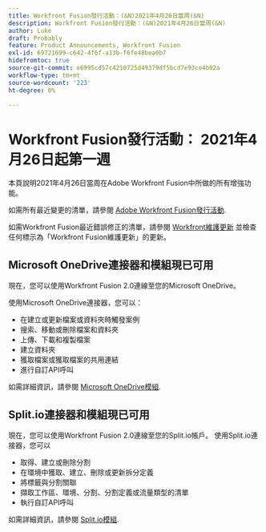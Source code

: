 ```yaml
---
title: Workfront Fusion發行活動：(&N)2021年4月26日當周(&N)
description: Workfront Fusion發行活動：(&N)2021年4月26日當周(&N)
author: Luke
draft: Probably
feature: Product Announcements, Workfront Fusion
exl-id: 69721699-c642-4f6f-a13b-f6fe48bea0b7
hidefromtoc: true
source-git-commit: e6995cd57c4210725d49379df5bcd7e93ce4b02a
workflow-type: tm+mt
source-wordcount: '223'
ht-degree: 0%

---
```


# Workfront Fusion發行活動： 2021年4月26日起第一週

本頁說明2021年4月26日當周在Adobe Workfront Fusion中所做的所有增強功能。

如需所有最近變更的清單，請參閱 [Adobe Workfront Fusion發行活動](../../../product-announcements/product-releases/fusion-release-activity/fusion-release-activity.md).

如需Workfront Fusion最近錯誤修正的清單，請參閱 [Workfront維護更新](https://experienceleague.adobe.com/docs/workfront-known-issues/releases/current-updates.html) 並檢查任何標示為「Workfront Fusion維護更新」的更新。

## Microsoft OneDrive連接器和模組現已可用

現在，您可以使用Workfront Fusion 2.0連線至您的Microsoft OneDrive。

使用Microsoft OneDrive連接器，您可以：

* 在建立或更新檔案或資料夾時觸發案例
* 搜索、移動或刪除檔案和資料夾
* 上傳、下載和複製檔案
* 建立資料夾
* 獲取檔案或獲取檔案的共用連結
* 進行自訂API呼叫

如需詳細資訊，請參閱 [Microsoft OneDrive模組](../../../workfront-fusion/apps-and-their-modules/microsoft-onedrive-modules.md).

## Split.io連接器和模組現已可用

現在，您可以使用Workfront Fusion 2.0連線至您的Split.io帳戶。 使用Split.io連接器，您可以

* 取得、建立或刪除分割
* 在環境中獲取、建立、刪除或更新拆分定義
* 將標籤與分割關聯
* 擷取工作區、環境、分割、分割定義或流量類型的清單
* 執行自訂API呼叫

如需詳細資訊，請參閱 [Split.io模組](../../../workfront-fusion/apps-and-their-modules/split-io-modules.md).
